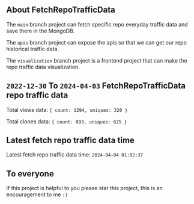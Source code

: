 ## About FetchRepoTrafficData

The `main` branch project can fetch specific repo everyday traffic data and save them in the MongoDB.

The `apis` branch project can expose the apis so that we can get our repo historical traffic data.

The `visualization` branch project is a frontend project that can make the repo traffic data visualization.

## `2022-12-30` To `2024-04-03` FetchRepoTrafficData repo traffic data

Total views data: `{ count: 1294, uniques: 320 }`

Total clones data: `{ count: 893, uniques: 625 }`

## Latest fetch repo traffic data time

Latest fetch repo traffic data time: `2024-04-04 01:02:37`

## To everyone

If this project is helpful to you please star this project, this is an encouragement to me `:)`



